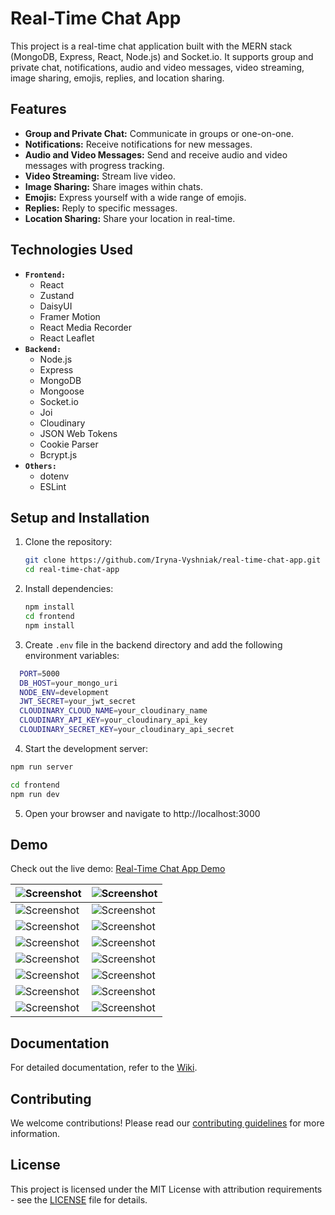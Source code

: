 # Real-Time Chat App

This project is a real-time chat application built with the MERN stack (MongoDB, Express, React, Node.js) and Socket.io. It supports group and private chat, notifications, audio and video messages, video streaming, image sharing, emojis, replies, and location sharing.

## Features

- **Group and Private Chat:** Communicate in groups or one-on-one.
- **Notifications:** Receive notifications for new messages.
- **Audio and Video Messages:** Send and receive audio and video messages with progress tracking.
- **Video Streaming:** Stream live video.
- **Image Sharing:** Share images within chats.
- **Emojis:** Express yourself with a wide range of emojis.
- **Replies:** Reply to specific messages.
- **Location Sharing:** Share your location in real-time.

## Technologies Used

- **`Frontend:`**
  - React
  - Zustand
  - DaisyUI
  - Framer Motion
  - React Media Recorder
  - React Leaflet
- **`Backend:`**
  - Node.js
  - Express
  - MongoDB
  - Mongoose
  - Socket.io
  - Joi
  - Cloudinary
  - JSON Web Tokens
  - Cookie Parser
  - Bcrypt.js
- **`Others:`**
  - dotenv
  - ESLint

## Setup and Installation

1. Clone the repository:

   ```bash
   git clone https://github.com/Iryna-Vyshniak/real-time-chat-app.git
   cd real-time-chat-app
   ```

2. Install dependencies:

   ```bash
   npm install
   cd frontend
   npm install
   ```

3. Create `.env` file in the backend directory and add the following environment variables:

```bash
  PORT=5000
  DB_HOST=your_mongo_uri
  NODE_ENV=development
  JWT_SECRET=your_jwt_secret
  CLOUDINARY_CLOUD_NAME=your_cloudinary_name
  CLOUDINARY_API_KEY=your_cloudinary_api_key
  CLOUDINARY_SECRET_KEY=your_cloudinary_api_secret
```

4. Start the development server:

```bash
npm run server

cd frontend
npm run dev
```

5. Open your browser and navigate to http://localhost:3000

## Demo

Check out the live demo: [Real-Time Chat App Demo](https://chat-mern-ujj2.onrender.com/)

| ![Screenshot](/frontend/public/screenshots/Screenshot_2.png)   | ![Screenshot](/frontend/public/screenshots/Screenshot_1.png)   |
| -------------------------------------------------------------- | -------------------------------------------------------------- |
| ![Screenshot](/frontend/public/screenshots/Screenshot_3.png)   | ![Screenshot](/frontend/public/screenshots/Screenshot_4.png)   |
| ![Screenshot](/frontend/public/screenshots/Screenshot_4.1.png) | ![Screenshot](/frontend/public/screenshots/Screenshot_4.2.png) |
| ![Screenshot](/frontend/public/screenshots/Screenshot_5.png)   | ![Screenshot](/frontend/public/screenshots/Screenshot_6.png)   |
| ![Screenshot](/frontend/public/screenshots/Screenshot_7.png)   | ![Screenshot](/frontend/public/screenshots/Screenshot_8.png)   |
| ![Screenshot](/frontend/public/screenshots/Screenshot_9.png)   | ![Screenshot](/frontend/public/screenshots/Screenshot_10.png)  |
| ![Screenshot](/frontend/public/screenshots/Screenshot_11.png)  | ![Screenshot](/frontend/public/screenshots/Screenshot_12.png)  |
| ![Screenshot](/frontend/public/screenshots/Screenshot_13.png)  | ![Screenshot](/frontend/public/screenshots/Screenshot_14.png)  |

## Documentation

For detailed documentation, refer to the [Wiki](https://github.com/Iryna-Vyshniak/real-time-chat-app/wiki).

## Contributing

We welcome contributions! Please read our [contributing guidelines](CONTRIBUTING.md) for more information.

## License

This project is licensed under the MIT License with attribution requirements - see the [LICENSE](LICENSE) file for details.
